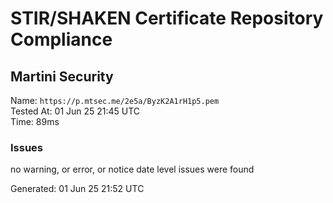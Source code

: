 # STIR/SHAKEN Certificate Repository Compliance

## Martini Security

Name: `https://p.mtsec.me/2e5a/ByzK2A1rH1p5.pem`\
Tested At: 01 Jun 25 21:45 UTC\
Time: 89ms

### Issues

no warning, or error, or notice date level issues were found

Generated: 01 Jun 25 21:52 UTC